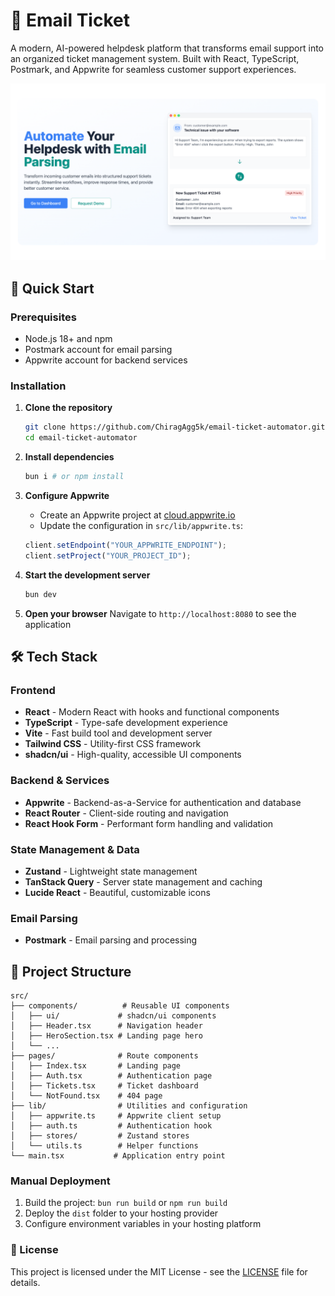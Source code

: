 # 📧 Email Ticket

A modern, AI-powered helpdesk platform that transforms email support into an organized ticket management system. Built with React, TypeScript, Postmark, and Appwrite for seamless customer support experiences.

![Email Ticket Dashboard](/assets/banner.png)

## 🏹 Quick Start

### Prerequisites

- Node.js 18+ and npm
- Postmark account for email parsing
- Appwrite account for backend services

### Installation

1. **Clone the repository**

   ```bash
   git clone https://github.com/ChiragAgg5k/email-ticket-automator.git
   cd email-ticket-automator
   ```

2. **Install dependencies**

   ```bash
   bun i # or npm install
   ```

3. **Configure Appwrite**

   - Create an Appwrite project at [cloud.appwrite.io](https://cloud.appwrite.io)
   - Update the configuration in `src/lib/appwrite.ts`:

   ```typescript
   client.setEndpoint("YOUR_APPWRITE_ENDPOINT");
   client.setProject("YOUR_PROJECT_ID");
   ```

4. **Start the development server**

   ```bash
   bun dev
   ```

5. **Open your browser**
   Navigate to `http://localhost:8080` to see the application

## 🛠️ Tech Stack

### Frontend

- **React** - Modern React with hooks and functional components
- **TypeScript** - Type-safe development experience
- **Vite** - Fast build tool and development server
- **Tailwind CSS** - Utility-first CSS framework
- **shadcn/ui** - High-quality, accessible UI components

### Backend & Services

- **Appwrite** - Backend-as-a-Service for authentication and database
- **React Router** - Client-side routing and navigation
- **React Hook Form** - Performant form handling and validation

### State Management & Data

- **Zustand** - Lightweight state management
- **TanStack Query** - Server state management and caching
- **Lucide React** - Beautiful, customizable icons

### Email Parsing

- **Postmark** - Email parsing and processing

## 📁 Project Structure

```
src/
├── components/          # Reusable UI components
│   ├── ui/             # shadcn/ui components
│   ├── Header.tsx      # Navigation header
│   ├── HeroSection.tsx # Landing page hero
│   └── ...
├── pages/              # Route components
│   ├── Index.tsx       # Landing page
│   ├── Auth.tsx        # Authentication page
│   ├── Tickets.tsx     # Ticket dashboard
│   └── NotFound.tsx    # 404 page
├── lib/                # Utilities and configuration
│   ├── appwrite.ts     # Appwrite client setup
│   ├── auth.ts         # Authentication hook
│   ├── stores/         # Zustand stores
│   └── utils.ts        # Helper functions
└── main.tsx           # Application entry point
```

### Manual Deployment

1. Build the project: `bun run build` or `npm run build`
2. Deploy the `dist` folder to your hosting provider
3. Configure environment variables in your hosting platform

### 📃 License

This project is licensed under the MIT License - see the [LICENSE](LICENSE) file for details.
